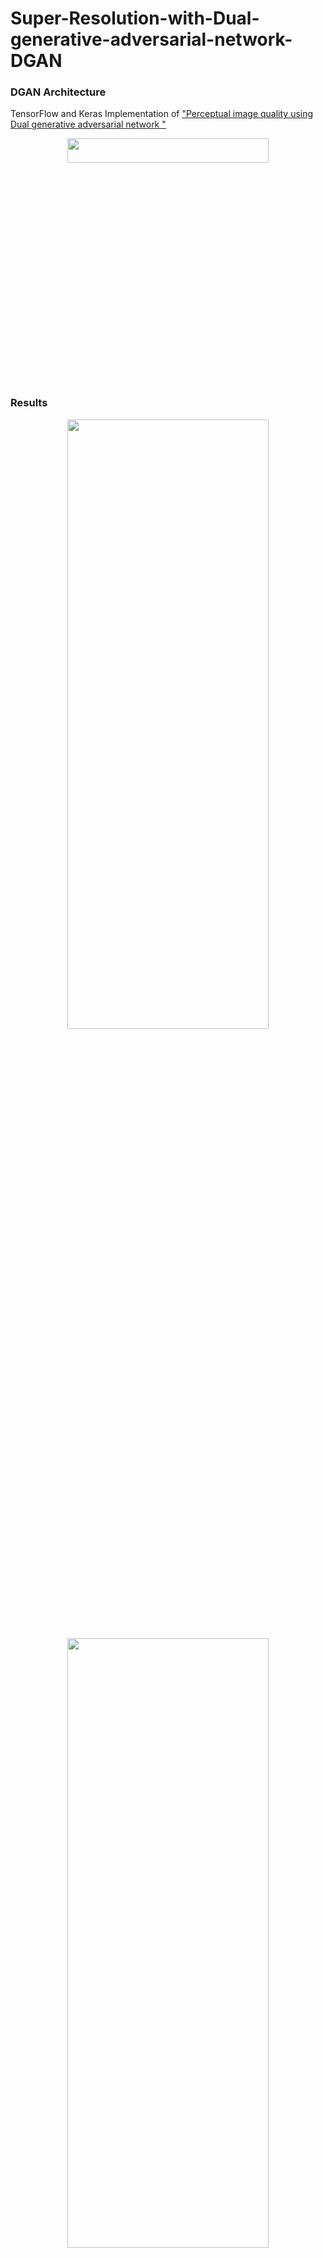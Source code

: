 # Super-Resolution-with-Dual-generative-adversarial-network-DGAN


### DGAN Architecture

TensorFlow and Keras Implementation of ["Perceptual image quality using Dual generative adversarial network  "](https://link.springer.com/content/pdf/10.1007%2Fs00521-019-04239-0.pdf)

<a href="http://tensorlayer.readthedocs.io">
<div align="center">
	<img src="img/model.jpeg" width="80%" height="10%"/>
</div>
</a>


### Results

<a href="http://tensorlayer.readthedocs.io">
<div align="center">
	<img src="img/DGAN_result-1.png" width="80%" height="50%"/>
</div>
</a>

<a href="http://tensorlayer.readthedocs.io">
<div align="center">
	<img src="img/DGAN_result-2.png" width="80%" height="50%"/>
</div>
</a>

<a href="http://tensorlayer.readthedocs.io">
<div align="center">
	<img src="img/DGAN_result-3.png" width="80%" height="50%"/>
</div>
</a>

<a href="http://tensorlayer.readthedocs.io">
<div align="center">
	<img src="img/DGAN_result-4.png" width="80%" height="50%"/>
</div>
</a>

<a href="http://tensorlayer.readthedocs.io">
<div align="center">
	<img src="img/DGAN_Tables.png" width="80%" height="50%"/>
</div>
</a>

### Prepare Data and Pre-trained VGG

- 1. You need to download the pretrained VGG19 model in [here](https://mega.nz/#!xZ8glS6J!MAnE91ND_WyfZ_8mvkuSa2YcA7q-1ehfSm-Q1fxOvvs) as [tutorial_vgg19.py](https://github.com/zsdonghao/tensorlayer/blob/master/example/tutorial_vgg19.py) show.
- 2. need to have the high resolution images for training.
  -  In this experiment, I used images from [DIV2K and CIFAR-10], so the hyper-paremeters in `config.py` (like number of epochs) are seleted basic on that dataset, if you change a larger dataset you can reduce the number of epochs. 
  -  If you dont want to use these dataset, you can also use [Yahoo MirFlickr25k](http://press.liacs.nl/mirflickr/mirdownload.html), just simply download it using `train_hr_imgs = tl.files.load_flickr25k_dataset(tag=None)` in `main.py`. 
  
### Run

```python
config.TRAIN.img_path = "your_image_folder/"
```

- Start training.

```bash
python main.py
```

```bash
python main.py --mode=evaluate 
```


### Citation
If you find this project useful, we would be grateful if you cite the paper：

```
@article{tensorlayer2017,
author = {Zareapoor, Masoumeh and Huiyu Zhou and Yang, Jie},
journal = {Neural Computing and Applications},
title = {{Perceptual image quality using dual generative adversarial network}},
year = {2019}
}
```

